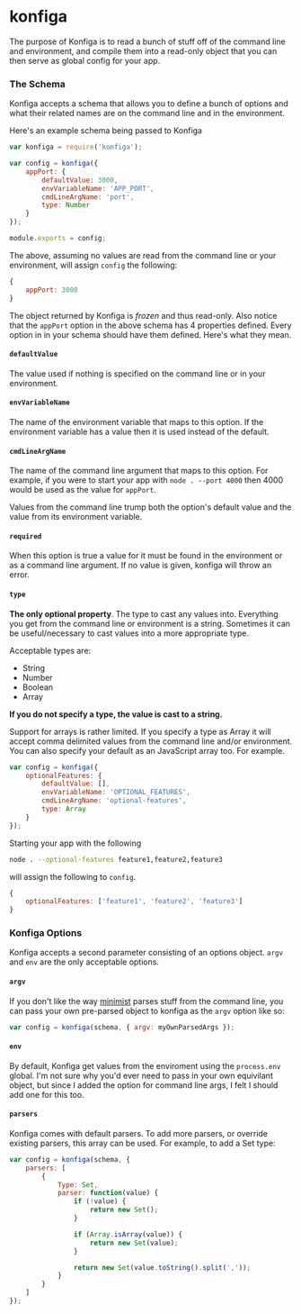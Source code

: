 konfiga
=======

The purpose of Konfiga is to read a bunch of stuff off of the command line and environment, and compile them into a read-only object that you can then serve as global config for your app.

### The Schema

Konfiga accepts a schema that allows you to define a bunch of options and what their related names are on the command line and in the environment.

Here's an example schema being passed to Konfiga

```js
var konfiga = require('konfiga');

var config = konfiga({
    appPort: {
        defaultValue: 3000,
        envVariableName: 'APP_PORT',
        cmdLineArgName: 'port',
        type: Number
    }
});

module.exports = config;
```

The above, assuming no values are read from the command line or your environment, will assign `config` the following:

```js
{
    appPort: 3000
}
```

The object returned by Konfiga is _frozen_ and thus read-only. Also notice that the `appPort` option in the above schema has 4 properties defined. Every option in in your schema should have them defined. Here's what they mean.

#### `defaultValue`
The value used if nothing is specified on the command line or in your environment.

#### `envVariableName`
The name of the environment variable that maps to this option. If the environment variable has a value then it is used instead of the default.

#### `cmdLineArgName`
The name of the command line argument that maps to this option. For example, if you were to start your app with `node . --port 4000` then 4000 would be used as the value for `appPort`.

Values from the command line trump both the option's default value and the value from its environment variable.

#### `required`
When this option is true a value for it must be found in the environment or as a command line argument. If no value is given, konfiga will throw an error.

#### `type`
**The only optional property**. The type to cast any values into. Everything you get from the command line or environment is a string. Sometimes it can be useful/necessary to cast values into a more appropriate type.

Acceptable types are:

* String
* Number
* Boolean
* Array

**If you do not specify a type, the value is cast to a string.**

Support for arrays is rather limited. If you specify a type as Array it will accept comma delimited values from the command line and/or environment. You can also specify your default as an JavaScript array too. For example.

```js
var config = konfiga({
    optionalFeatures: {
        defaultValue: [],
        envVariableName: 'OPTIONAL_FEATURES',
        cmdLineArgName: 'optional-features',
        type: Array
    }
});
```

Starting your app with the following

```sh
node . --optional-features feature1,feature2,feature3
```

will assign the following to `config`.

```js
{
    optionalFeatures: ['feature1', 'feature2', 'feature3']
}
```

### Konfiga Options

Konfiga accepts a second parameter consisting of an options object. `argv` and `env` are the only acceptable options.

#### `argv`
If you don't like the way [minimist][1] parses stuff from the command line, you can pass your own pre-parsed object to konfiga as the `argv` option like so:

```js
var config = konfiga(schema, { argv: myOwnParsedArgs });
```

#### `env`
By default, Konfiga get values from the enviroment using the `process.env` global. I'm not sure why you'd ever need to pass in your own equivilant object, but since I added the option for command line args, I felt I should add one for this too.

#### `parsers`
Konfiga comes with default parsers. To add more parsers, or override existing parsers, this array can be used. For example, to add a Set type:

```js
var config = konfiga(schema, {
    parsers: [
        {
            Type: Set,
            parser: function(value) {
                if (!value) {
                    return new Set();
                }

                if (Array.isArray(value)) {
                    return new Set(value);
                }

                return new Set(value.toString().split(','));
            }
        }
    ]
});
```

[1]: https://github.com/substack/minimist

